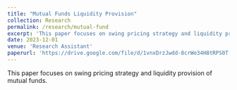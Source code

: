 ```yaml
---
title: "Mutual Funds Liquidity Provision"
collection: Research
permalink: /research/mutual-fund
excerpt: 'This paper focuses on swing pricing strategy and liquidity provision of mutual funds.'
date: 2023-12-01
venue: 'Research Assistant'
paperurl: 'https://drive.google.com/file/d/1vnxDrzJwdd-8crWe34H8tRPS0T-uLfmY/view'
---
```

This paper focuses on swing pricing strategy and liquidity provision of mutual funds.

